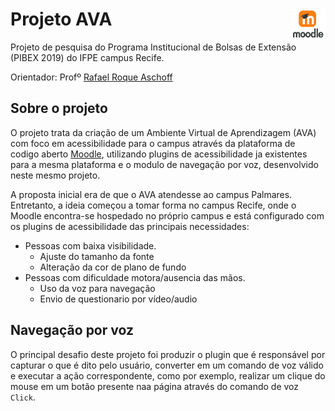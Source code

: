 # Projeto AVA <img src="img/moodle.png" width="55" height="50" align="right">
Projeto de pesquisa do Programa Institucional de Bolsas de Extensão (PIBEX 2019) do IFPE campus Recife. 

Orientador: Profº [Rafael Roque Aschoff](http://buscatextual.cnpq.br/buscatextual/visualizacv.do?id=K4139742E1)

## Sobre o projeto
O projeto trata da criação de um Ambiente Virtual de Aprendizagem (AVA) com foco em acessibilidade para o campus através da plataforma de codigo aberto [Moodle](https://moodle.org/), utilizando plugins de acessibilidade ja existentes para a mesma plataforma  e o modulo de navegação por voz, desenvolvido neste mesmo projeto.

A proposta inicial era de que o AVA atendesse ao campus Palmares. Entretanto, a ideia começou a tomar forma no campus Recife, onde o Moodle encontra-se hospedado no próprio campus e está configurado com os plugins de acessibilidade das principais necessidades:

* Pessoas com baixa visibilidade.
	* Ajuste do tamanho da fonte
	* Alteração da cor de plano de fundo
* Pessoas com dificuldade motora/ausencia das mãos.
	* Uso da voz para navegação
	* Envio de questionario por vídeo/audio

## Navegação por voz
O principal desafio deste projeto foi produzir o plugin que é responsável por capturar o  que é dito pelo usuário, converter em um comando de voz válido e executar a ação correspondente, como por exemplo, realizar um clique do mouse em um botão presente naa página através do comando de voz `Click`.  
